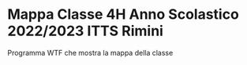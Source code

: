 # Mappa Classe 4H Anno Scolastico 2022/2023 ITTS Rimini
Programma WTF che mostra la mappa della classe
